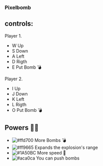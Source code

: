 ### Pixelbomb

## controls:
Player 1.
  - W Up
  - S Down
  - A Left
  - D Rigth
  - E Put Bomb 💣
  
Player 2.
  - I Up
  - J Down
  - K Left
  - L Rigth
  - O Put Bomb 💣
  
## Powers 💪🏻
 
- ![#ffd700](https://placehold.it/15/ffd700/000000?text=+) More Bombs 💣
- ![#ff9665](https://placehold.it/15/ff9665/000000?text=+) Expands the explosion's range 
- ![#1A50BC](https://placehold.it/15/1A50BC/000000?text=+) More speed 👟
- ![#aca0ca](https://placehold.it/15/aca0ca/000000?text=+) You can push bombs
